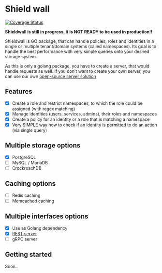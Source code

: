 # Shield wall

[![Coverage Status](https://coveralls.io/repos/github/davevurby/shieldwall/badge.svg?branch=main)](https://coveralls.io/github/davevurby/shieldwall?branch=main)

**Shieldwall is still in progress, it is NOT READY to be used in production!!**

Shieldwall is GO package, that can handle policies, roles and identities in a single or multiple tenant/domain systems (called namespaces). Its goal is to handle the best performance with very simple queries onto your desired storage system.

As this is only a golang package, you have to create a server, that would handle requests as well. If you don't want to create your own server, you can use our own [open-source server solution](https://github.com/davevurby/shieldwall-server)

## Features

- [x] Create a role and restrict namespaces, to which the role could be assigned (with regex matching)
- [x] Manage identities (users, services, admins), their roles and namespaces
- [x] Create a policy for an identity or a role that is matching a namespace
- [x] Very SIMPLE way how to check if an identity is permitted to do an action (via single query)

## Multiple storage options

- [x] PostgreSQL
- [ ] MySQL / MariaDB
- [ ] CrockroachDB

## Caching options

- [ ] Redis caching
- [ ] Memcached caching

## Multiple interfaces options

- [x] Use as Golang dependency
- [x] [REST server](https://github.com/davevurby/shieldwall-server)
- [ ] gRPC server

## Getting started

Soon..
